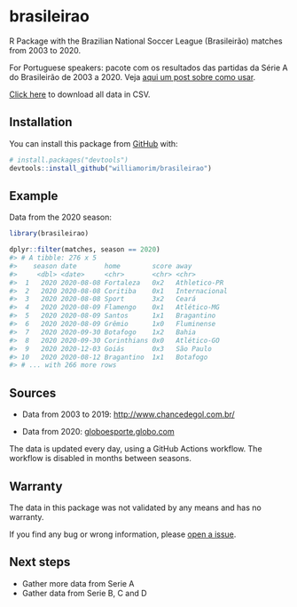 
<!-- README.md is generated from README.Rmd. Please edit that file -->

# brasileirao

R Package with the Brazilian National Soccer League (Brasileirão)
matches from 2003 to 2020.

For Portuguese speakers: pacote com os resultados das partidas da Série A do Brasileirão de 2003 a 2020. Veja [aqui um post sobre como usar](https://blog.curso-r.com/posts/2021-03-02-brasileirao/).

<a href="https://raw.githubusercontent.com/williamorim/brasileirao/master/data-raw/csv/matches.csv" download="matches.csv">Click
here</a> to download all data in CSV.

## Installation

You can install this package from [GitHub](https://github.com/) with:

``` r
# install.packages("devtools")
devtools::install_github("williamorim/brasileirao")
```

## Example

Data from the 2020 season:

``` r
library(brasileirao)

dplyr::filter(matches, season == 2020)
#> # A tibble: 276 x 5
#>    season date       home        score away         
#>     <dbl> <date>     <chr>       <chr> <chr>        
#>  1   2020 2020-08-08 Fortaleza   0x2   Athletico-PR 
#>  2   2020 2020-08-08 Coritiba    0x1   Internacional
#>  3   2020 2020-08-08 Sport       3x2   Ceará        
#>  4   2020 2020-08-09 Flamengo    0x1   Atlético-MG  
#>  5   2020 2020-08-09 Santos      1x1   Bragantino   
#>  6   2020 2020-08-09 Grêmio      1x0   Fluminense   
#>  7   2020 2020-09-30 Botafogo    1x2   Bahia        
#>  8   2020 2020-09-30 Corinthians 0x0   Atlético-GO  
#>  9   2020 2020-12-03 Goiás       0x3   São Paulo    
#> 10   2020 2020-08-12 Bragantino  1x1   Botafogo     
#> # ... with 266 more rows
```

## Sources

  - Data from 2003 to 2019: <http://www.chancedegol.com.br/>

  - Data from 2020:
    [globoesporte.globo.com](https://globoesporte.globo.com/futebol/brasileirao-serie-a/)
    
The data is updated every day, using a GitHub Actions workflow. The workflow is disabled in months between seasons.

## Warranty

The data in this package was not validated by any means and has no
warranty.

If you find any bug or wrong information, please [open a
issue](https://github.com/williamorim/brasileirao/issues).

## Next steps

  - Gather more data from Serie A
  - Gather data from Serie B, C and D

